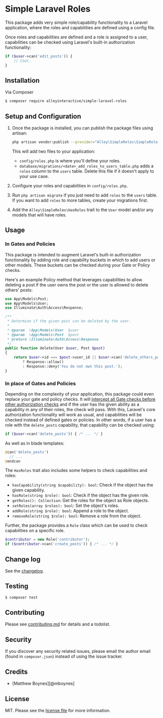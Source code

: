 # Simple Laravel Roles

This package adds very simple role/capability functionality to a Laravel
application, where the roles and capabilities are defined using a config file.

Once roles and capabilities are defined and a role is assigned to a user,
capabilities can be checked using Laravel's built-in authorization functionality:

```php
if ($user->can('edit_posts')) {
    // Cool.
}
```

## Installation

Via Composer

```bash
$ composer require alleyinteractive/simple-laravel-roles
```

## Setup and Configuration

1. Once the package is installed, you can publish the package files using artisan:
    ```bash
    php artisan vendor:publish --provider="Alley\SimpleRoles\SimpleRolesServiceProvider"
    ```
    This will add two files to your application:

    * `config/roles.php` is where you'll define your roles.
    * `database/migrations/<date>_add_roles_to_users_table.php` adds a `roles` column to the `users` table. Delete this file if it doesn't apply to your use case.
2. Configure your roles and capabilities in `config/roles.php`.
3. Run `php artisan migrate` if you just need to add `roles` to the `users` table. If you want to add `roles` to more tables, create your migrations first.
4. Add the `Alley\SimpleRoles\HasRoles` trait to the `User` model and/or any models that will have roles.

## Usage

### In Gates and Policies

This package is intended to augment Laravel's built-in authorization
functionality by adding role and capability buckets in which to add users or
other models. These buckets can be checked during your Gate or Policy checks.

Here's an example Policy method that leverages capabilities to allow deleting a
post if the user owns the post or the user is allowed to delete others' posts:

```php
use App\Models\Post;
use App\Models\User;
use Illuminate\Auth\Access\Response;

/**
 * Determine if the given post can be deleted by the user.
 *
 * @param  \App\Models\User  $user
 * @param  \App\Models\Post  $post
 * @return \Illuminate\Auth\Access\Response
 */
public function delete(User $user, Post $post)
{
    return $user->id === $post->user_id || $user->can('delete_others_posts')
        ? Response::allow()
        : Response::deny('You do not own this post.');
}
```

### In place of Gates and Policies

Depending on the complexity of your application, this package could even replace
your gate and policy checks. It will [intercept all Gate checks before other authorization checks](https://laravel.com/docs/8.x/authorization#intercepting-gate-checks)
and if the user has the given ability as a capability in any of their roles, the
check will pass. With this, Laravel's core authorization functionality will work
as usual, and capabilities will be checked instead of defined gates or policies.
In other words, if a user has a role with the `delete_posts` capability, that
capability can be checked using:

```php
if ($user->can('delete_posts')) { /* ... */ }
```

As well as in blade templates:

```php
@can('delete_posts')
  // ...
@endcan
```

The `HasRoles` trait also includes some helpers to check capabilities and roles:

* `hasCapability(string $capability): bool`: Check if the object has the given capability.
* `hasRole(string $role): bool`: Check if the object has the given role.
* `getRoles(): Collection`: Get the roles for the object as Role objects.
* `setRoles(array $roles): bool`: Set the object's roles.
* `addRole(string $role): bool`: Append a role to the object.
* `removeRole(string $role): bool`: Remove a role from the object.

Further, the package provides a `Role` class which can be used to check
capabilities on a specific role.

```php
$contributor = new Role('contributor');
if ($contributor->can('create_posts')) { /* ... */ }
```

## Change log

See the [changelog](changelog.md).

## Testing

``` bash
$ composer test
```

## Contributing

Please see [contributing.md](contributing.md) for details and a todolist.

## Security

If you discover any security related issues, please email the author email (found in `composer.json`) instead of using the issue tracker.

## Credits

- [Matthew Boynes][@mboynes]

## License

MIT. Please see the [license file](license.md) for more information.
